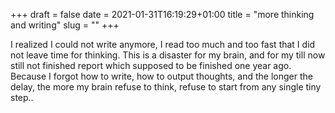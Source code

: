 +++
draft = false
date = 2021-01-31T16:19:29+01:00
title = "more thinking and writing"
slug = ""
+++


I realized I could not write anymore, I read too much and too fast that I did not leave time for thinking.
This is a disaster for my brain, and for my till now still not finished report which supposed to be finished one year ago.
Because I forgot how to write, how to output thoughts, and the longer the delay, the more my brain refuse to think, refuse to start from any single
tiny step..
